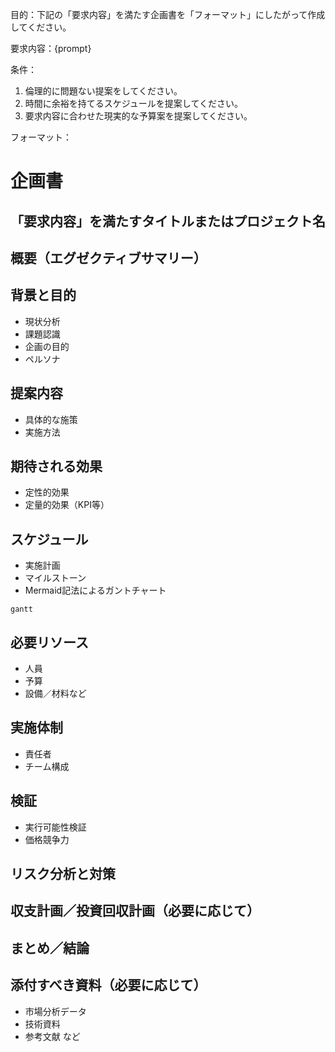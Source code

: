 目的：下記の「要求内容」を満たす企画書を「フォーマット」にしたがって作成してください。

要求内容：{prompt}

条件：
1. 倫理的に問題ない提案をしてください。
2. 時間に余裕を持てるスケジュールを提案してください。
3. 要求内容に合わせた現実的な予算案を提案してください。

フォーマット：

# 企画書

## 「要求内容」を満たすタイトルまたはプロジェクト名

## 概要（エグゼクティブサマリー）

## 背景と目的
- 現状分析
- 課題認識
- 企画の目的
- ペルソナ

## 提案内容
- 具体的な施策
- 実施方法

## 期待される効果
- 定性的効果
- 定量的効果（KPI等）

## スケジュール
- 実施計画
- マイルストーン
- Mermaid記法によるガントチャート
```mermaid
gantt
```

## 必要リソース
- 人員
- 予算
- 設備／材料など

## 実施体制
- 責任者
- チーム構成

## 検証
- 実行可能性検証
- 価格競争力

## リスク分析と対策

## 収支計画／投資回収計画（必要に応じて）

## まとめ／結論

## 添付すべき資料（必要に応じて）
- 市場分析データ
- 技術資料
- 参考文献 など

